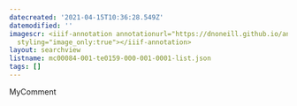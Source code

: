 ```yaml
---
datecreated: '2021-04-15T10:36:28.549Z'
datemodified: ''
imagescr: <iiif-annotation annotationurl="https://dnoneill.github.io/annotate/annotations/769223f4-9dd6-11eb-8da1-722d51dfc244.json"
  styling="image_only:true"></iiif-annotation>
layout: searchview
listname: mc00084-001-te0159-000-001-0001-list.json
tags: []
---
```

MyComment